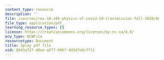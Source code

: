 ```yaml
---
content_type: resource
description: ''
file: /courses/res-10-s95-physics-of-covid-19-transmission-fall-2020/6643a72f48eea2f70967dd3d7e0cff11_k_VJo1Vrl6E.pdf
file_type: application/pdf
learning_resource_types: []
license: https://creativecommons.org/licenses/by-nc-sa/4.0/
ocw_type: OCWFile
resourcetype: Document
title: 3play pdf file
uid: 6643a72f-48ee-a2f7-0967-dd3d7e0cff11
---
```

